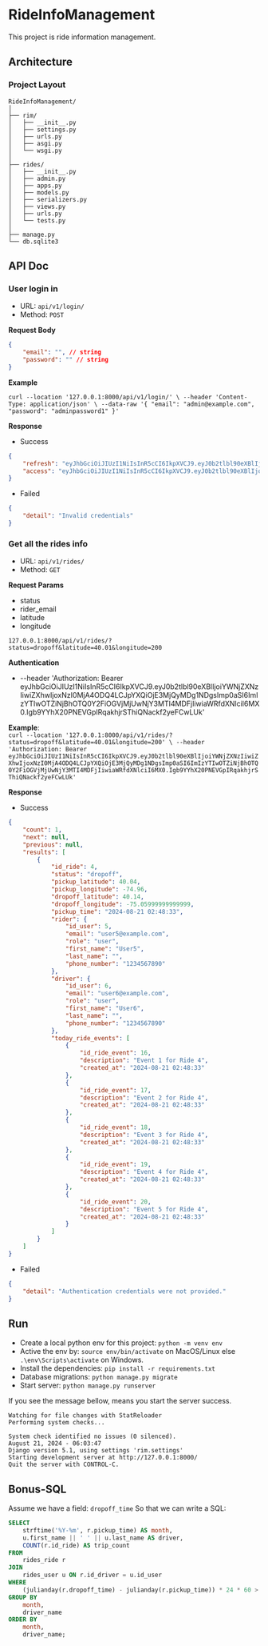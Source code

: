 # RideInfoManagement

This project is ride information management.

## Architecture

### Project Layout

```
RideInfoManagement/
│
├── rim/
│   ├── __init__.py
│   ├── settings.py
│   ├── urls.py
│   ├── asgi.py
│   └── wsgi.py
│
├── rides/
│   ├── __init__.py
│   ├── admin.py
│   ├── apps.py
│   ├── models.py
│   ├── serializers.py  
│   ├── views.py
│   ├── urls.py         
│   └── tests.py
│
├── manage.py
└── db.sqlite3

```

## API Doc

### User login in

- URL: `api/v1/login/`
- Method: `POST`

**Request Body**

```json
{
    "email": "", // string
    "password": "" // string
}
```

**Example**

`curl --location '127.0.0.1:8000/api/v1/login/' \
--header 'Content-Type: application/json' \
--data-raw '{
    "email": "admin@example.com",
    "password": "adminpassword1"
}'`

**Response**

- Success
```json
{
    "refresh": "eyJhbGciOiJIUzI1NiIsInR5cCI6IkpXVCJ9.eyJ0b2tlbl90eXBlIjoicmVmcmVzaCIsImV4cCI6MTcyNDI5NTMzNSwiaWF0IjoxNzI0MjA4OTM1LCJqdGkiOiI3NTgwNDdlMzFmYjM0OTlmODM4MTVkY2UxOTkzNDZjZSIsImlkX3VzZXIiOjF9.GTX7NRldFhnMxpzeSfBA_gN1UgvBmWBjhhYaRdJGOjU",
    "access": "eyJhbGciOiJIUzI1NiIsInR5cCI6IkpXVCJ9.eyJ0b2tlbl90eXBlIjoiYWNjZXNzIiwiZXhwIjoxNzI0MjA5MjM1LCJpYXQiOjE3MjQyMDg5MzUsImp0aSI6IjViOTg4NDVlZTc5ZjQ0MWFhNmJlZWNiY2IxN2UxZjFmIiwiaWRfdXNlciI6MX0.g1ihu-zHPrs2LG_rYMqJG7jXRtrVcYwt5nxVnbrG9Qw"
}
```
- Failed
```json
{
    "detail": "Invalid credentials"
}
```

### Get all the rides info

- URL: `api/v1/rides/`
- Method: `GET`

**Request Params**
- status  
- rider_email
- latitude
- longitude

`127.0.0.1:8000/api/v1/rides/?status=dropoff&latitude=40.01&longitude=200`

**Authentication**

- --header 'Authorization: Bearer eyJhbGciOiJIUzI1NiIsInR5cCI6IkpXVCJ9.eyJ0b2tlbl90eXBlIjoiYWNjZXNzIiwiZXhwIjoxNzI0MjA4ODQ4LCJpYXQiOjE3MjQyMDg1NDgsImp0aSI6ImIzYTIwOTZiNjBhOTQ0Y2FiOGVjMjUwNjY3MTI4MDFjIiwiaWRfdXNlciI6MX0.Igb9YYhX20PNEVGpIRqakhjrSThiQNackf2yeFCwLUk'    

**Example**:   
`curl --location '127.0.0.1:8000/api/v1/rides/?status=dropoff&latitude=40.01&longitude=200' \
--header 'Authorization: Bearer eyJhbGciOiJIUzI1NiIsInR5cCI6IkpXVCJ9.eyJ0b2tlbl90eXBlIjoiYWNjZXNzIiwiZXhwIjoxNzI0MjA4ODQ4LCJpYXQiOjE3MjQyMDg1NDgsImp0aSI6ImIzYTIwOTZiNjBhOTQ0Y2FiOGVjMjUwNjY3MTI4MDFjIiwiaWRfdXNlciI6MX0.Igb9YYhX20PNEVGpIRqakhjrSThiQNackf2yeFCwLUk'`

**Response**
- Success
```json
{
    "count": 1,
    "next": null,
    "previous": null,
    "results": [
        {
            "id_ride": 4,
            "status": "dropoff",
            "pickup_latitude": 40.04,
            "pickup_longitude": -74.96,
            "dropoff_latitude": 40.14,
            "dropoff_longitude": -75.05999999999999,
            "pickup_time": "2024-08-21 02:48:33",
            "rider": {
                "id_user": 5,
                "email": "user5@example.com",
                "role": "user",
                "first_name": "User5",
                "last_name": "",
                "phone_number": "1234567890"
            },
            "driver": {
                "id_user": 6,
                "email": "user6@example.com",
                "role": "user",
                "first_name": "User6",
                "last_name": "",
                "phone_number": "1234567890"
            },
            "today_ride_events": [
                {
                    "id_ride_event": 16,
                    "description": "Event 1 for Ride 4",
                    "created_at": "2024-08-21 02:48:33"
                },
                {
                    "id_ride_event": 17,
                    "description": "Event 2 for Ride 4",
                    "created_at": "2024-08-21 02:48:33"
                },
                {
                    "id_ride_event": 18,
                    "description": "Event 3 for Ride 4",
                    "created_at": "2024-08-21 02:48:33"
                },
                {
                    "id_ride_event": 19,
                    "description": "Event 4 for Ride 4",
                    "created_at": "2024-08-21 02:48:33"
                },
                {
                    "id_ride_event": 20,
                    "description": "Event 5 for Ride 4",
                    "created_at": "2024-08-21 02:48:33"
                }
            ]
        }
    ]
}
```

- Failed
```json
{
    "detail": "Authentication credentials were not provided."
}
```
## Run 

- Create a local python env for this project: `python -m venv env`
- Active the env by: `source env/bin/activate` on MacOS/Linux else `.\env\Scripts\activate` on Windows.
- Install the dependencies: `pip install -r requirements.txt`
- Database migrations: `python manage.py migrate`
- Start server: `python manage.py runserver`

If you see the message bellow, means you start the server success.
```
Watching for file changes with StatReloader
Performing system checks...

System check identified no issues (0 silenced).
August 21, 2024 - 06:03:47
Django version 5.1, using settings 'rim.settings'
Starting development server at http://127.0.0.1:8000/
Quit the server with CONTROL-C.
```

## Bonus-SQL

Assume we have a field: `dropoff_time`
So that we can write a SQL:

```sql
SELECT 
    strftime('%Y-%m', r.pickup_time) AS month,  
    u.first_name || ' ' || u.last_name AS driver,  
    COUNT(r.id_ride) AS trip_count
FROM 
    rides_ride r
JOIN 
    rides_user u ON r.id_driver = u.id_user
WHERE 
    (julianday(r.dropoff_time) - julianday(r.pickup_time)) * 24 * 60 > 60 
GROUP BY 
    month, 
    driver_name 
ORDER BY 
    month, 
    driver_name;
```

